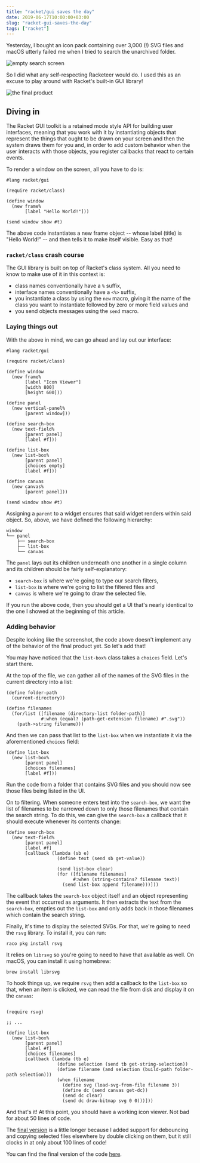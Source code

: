 ```yaml
---
title: "racket/gui saves the day"
date: 2019-06-17T10:00:00+03:00
slug: "racket-gui-saves-the-day"
tags: ["racket"]
---
```


Yesterday, I bought an icon pack containing over 3,000 (!) SVG files
and macOS utterly failed me when I tried to search the unarchived
folder.

![empty search screen](/img/racket-gui-saves-svg-search.png)

So I did what any self-respecting Racketeer would do.  I used this as
an excuse to play around with Racket's built-in GUI library!

![the final product](/img/racket-gui-saves-icon-viewer.png)

<!--more-->


## Diving in

The Racket GUI toolkit is a retained mode style API for building user
interfaces, meaning that you work with it by instantiating objects
that represent the things that ought to be drawn on your screen and
then the system draws them for you and, in order to add custom
behavior when the user interacts with those objects, you register
callbacks that react to certain events.

To render a window on the screen, all you have to do is:

```racket
#lang racket/gui

(require racket/class)

(define window
  (new frame%
       [label "Hello World!"]))

(send window show #t)
```

The above code instantiates a new frame object -- whose label (title)
is "Hello World!" -- and then tells it to make itself visible.  Easy
as that!

### `racket/class` crash course

The GUI library is built on top of Racket's class system.  All you
need to know to make use of it in this context is:

* class names conventionally have a `%` suffix,
* interface names conventionally have a `<%>` suffix,
* you instantiate a class by using the `new` macro, giving it the name
  of the class you want to instantiate followed by zero or more field
  values and
* you send objects messages using the `send` macro.

### Laying things out

With the above in mind, we can go ahead and lay out our interface:

```racket
#lang racket/gui

(require racket/class)

(define window
  (new frame%
       [label "Icon Viewer"]
       [width 800]
       [height 600]))

(define panel
  (new vertical-panel%
       [parent window]))

(define search-box
  (new text-field%
       [parent panel]
       [label #f]))

(define list-box
  (new list-box%
       [parent panel]
       [choices empty]
       [label #f]))

(define canvas
  (new canvas%
       [parent panel]))

(send window show #t)
```

Assigning a `parent` to a widget ensures that said widget renders
within said object.  So, above, we have defined the following
hierarchy:

    window
    └── panel
        ├── search-box
        ├── list-box
        └── canvas

The `panel` lays out its children underneath one another in a single
column and its children should be fairly self-explanatory:

* `search-box` is where we're going to type our search filters,
* `list-box` is where we're going to list the filtered files and
* `canvas` is where we're going to draw the selected file.

If you run the above code, then you should get a UI that's nearly
identical to the one I showed at the beginning of this article.

### Adding behavior

Despite looking like the screenshot, the code above doesn't implement
any of the behavior of the final product yet.  So let's add that!

You may have noticed that the `list-box%` class takes a `choices`
field.  Let's start there.

At the top of the file, we can gather all of the names of the SVG
files in the current directory into a list:

```racket
(define folder-path
  (current-directory))

(define filenames
  (for/list ([filename (directory-list folder-path)]
             #:when (equal? (path-get-extension filename) #".svg"))
    (path->string filename)))
```

And then we can pass that list to the `list-box` when we instantiate
it via the aforementioned `choices` field:

```racket
(define list-box
  (new list-box%
       [parent panel]
       [choices filenames]
       [label #f]))
```

Run the code from a folder that contains SVG files and you should now
see those files being listed in the UI.

On to filtering.  When someone enters text into the `search-box`, we
want the list of filenames to be narrowed down to only those filenames
that contain the search string.  To do this, we can give the
`search-box` a callback that it should execute whenever its contents
change:

```racket
(define search-box
  (new text-field%
       [parent panel]
       [label #f]
       [callback (lambda (sb e)
                   (define text (send sb get-value))

                   (send list-box clear)
                   (for ([filename filenames]
                         #:when (string-contains? filename text))
                     (send list-box append filename)))]))
```

The callback takes the `search-box` object itself and an object
representing the event that occurred as arguments.  It then extracts
the text from the `search-box`, empties out the `list-box` and only
adds back in those filenames which contain the search string.

Finally, it's time to display the selected SVGs.  For that, we're
going to need the `rsvg` library.  To install it, you can run:

    raco pkg install rsvg

It relies on `librsvg` so you're going to need to have that available
as well.  On macOS, you can install it using homebrew:

    brew install librsvg

To hook things up, we require `rsvg` then add a callback to the
`list-box` so that, when an item is clicked, we can read the file from
disk and display it on the `canvas`:

```racket

(require rsvg)

;; ...

(define list-box
  (new list-box%
       [parent panel]
       [label #f]
       [choices filenames]
       [callback (lambda (tb e)
                   (define selection (send tb get-string-selection))
                   (define filename (and selection (build-path folder-path selection)))
                   (when filename
                     (define svg (load-svg-from-file filename 3))
                     (define dc (send canvas get-dc))
                     (send dc clear)
                     (send dc draw-bitmap svg 0 0)))]))
```

And that's it!  At this point, you should have a working icon viewer.
Not bad for about 50 lines of code.

The [final version](/code/icon-viewer.rkt) is a little longer because
I added support for debouncing and copying selected files elsewhere by
double clicking on them, but it still clocks in at only about 100
lines of code!

You can find the final version of the code [here](/code/icon-viewer.rkt).
